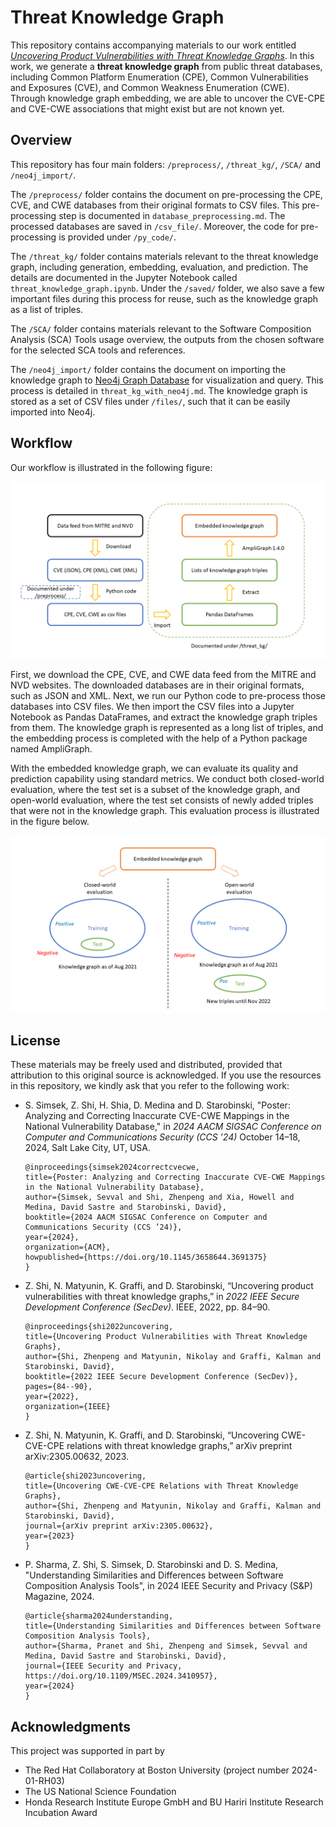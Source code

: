 # Threat Knowledge Graph

This repository contains accompanying materials to our work entitled [*Uncovering Product Vulnerabilities with Threat Knowledge Graphs*](https://ieeexplore.ieee.org/abstract/document/9973028). In this work, we generate a **threat knowledge graph** from public threat databases, including Common Platform Enumeration (CPE), Common Vulnerabilities and Exposures (CVE), and Common Weakness Enumeration (CWE). Through knowledge graph embedding, we are able to uncover the CVE-CPE and CVE-CWE associations that might exist but are not known yet.

## Overview

This repository has four main folders: `/preprocess/`, `/threat_kg/`,  `/SCA/` and `/neo4j_import/`.

The `/preprocess/` folder contains the document on pre-processing the CPE, CVE, and CWE databases from their original formats to CSV files. This pre-processing step is documented in `database_preprocessing.md`. The processed databases are saved in `/csv_file/`. Moreover, the code for pre-processing is provided under `/py_code/`.

The `/threat_kg/` folder contains materials relevant to the threat knowledge graph, including generation, embedding, evaluation, and prediction. The details are documented in the Jupyter Notebook called `threat_knowledge_graph.ipynb`. Under the `/saved/` folder, we also save a few important files during this process for reuse, such as the knowledge graph as a list of triples.

The `/SCA/` folder contains materials relevant to the Software Composition Analysis (SCA) Tools usage overview, the outputs from the chosen software for the selected SCA tools and references. 

The `/neo4j_import/` folder contains the document on importing the knowledge graph to [Neo4j Graph Database](https://neo4j.com/) for visualization and query. This process is detailed in `threat_kg_with_neo4j.md`. The knowledge graph is stored as a set of CSV files under `/files/`, such that it can be easily imported into Neo4j.

## Workflow

Our workflow is illustrated in the following figure:

![Workflow illustration](figures/workflow1.png "Workflow")

First, we download the CPE, CVE, and CWE data feed from the MITRE and NVD websites. The downloaded databases are in their original formats, such as JSON and XML. Next, we run our Python code to pre-process those databases into CSV files. We then import the CSV files into a Jupyter Notebook as Pandas DataFrames, and extract the knowledge graph triples from them. The knowledge graph is represented as a long list of triples, and the embedding process is completed with the help of a Python package named AmpliGraph.

With the embedded knowledge graph, we can evaluate its quality and prediction capability using standard metrics. We conduct both closed-world evaluation, where the test set is a subset of the knowledge graph, and open-world evaluation, where the test set consists of newly added triples that were not in the knowledge graph. This evaluation process is illustrated in the figure below.

![Usage of embedded knowledge graph](figures/workflow2.png "Prediction")


## License

These materials may be freely used and distributed, provided that attribution to this original source is acknowledged. If you use the resources in this repository, we kindly ask that you refer to the following work:

- S. Simsek, Z. Shi, H. Shia, D. Medina and D. Starobinski, "Poster: Analyzing and Correcting Inaccurate CVE-CWE Mappings in the National Vulnerability Database," in *2024 AACM SIGSAC Conference on Computer and Communications Security (CCS ’24)* October 14–18, 2024, Salt Lake City, UT, USA.
    ```
    @inproceedings{simsek2024correctcvecwe,
    title={Poster: Analyzing and Correcting Inaccurate CVE-CWE Mappings in the National Vulnerability Database},
    author={Simsek, Sevval and Shi, Zhenpeng and Xia, Howell and Medina, David Sastre and Starobinski, David},
    booktitle={2024 AACM SIGSAC Conference on Computer and Communications Security (CCS ’24)},
    year={2024},
    organization={ACM},
    howpublished={https://doi.org/10.1145/3658644.3691375}
    }
    ```
  

- Z. Shi, N. Matyunin, K. Graffi, and D. Starobinski, “Uncovering product vulnerabilities with threat knowledge graphs,” in *2022 IEEE Secure Development Conference (SecDev)*. IEEE, 2022, pp. 84–90.
    ```
    @inproceedings{shi2022uncovering,
    title={Uncovering Product Vulnerabilities with Threat Knowledge Graphs},
    author={Shi, Zhenpeng and Matyunin, Nikolay and Graffi, Kalman and Starobinski, David},
    booktitle={2022 IEEE Secure Development Conference (SecDev)},
    pages={84--90},
    year={2022},
    organization={IEEE}
    }
    ```
- Z. Shi, N. Matyunin, K. Graffi, and D. Starobinski, “Uncovering CWE-CVE-CPE relations with threat knowledge graphs,” arXiv preprint arXiv:2305.00632, 2023.
    ```
    @article{shi2023uncovering,
    title={Uncovering CWE-CVE-CPE Relations with Threat Knowledge Graphs},
    author={Shi, Zhenpeng and Matyunin, Nikolay and Graffi, Kalman and Starobinski, David},
    journal={arXiv preprint arXiv:2305.00632},
    year={2023}
    }
    ```
- P. Sharma, Z. Shi, S. Simsek, D. Starobinski and D. S. Medina, "Understanding Similarities and Differences between Software Composition Analysis Tools", in 2024 IEEE Security and Privacy (S&P) Magazine, 2024.
    ```
    @article{sharma2024understanding,
    title={Understanding Similarities and Differences between Software Composition Analysis Tools},
    author={Sharma, Pranet and Shi, Zhenpeng and Simsek, Sevval and Medina, David Sastre and Starobinski, David},
    journal={IEEE Security and Privacy, https://doi.org/10.1109/MSEC.2024.3410957},
    year={2024}
    }
    ```
## Acknowledgments

This project was supported in part by
- The Red Hat Collaboratory at Boston University (project number 2024-01-RH03)
- The US National Science Foundation
- Honda Research Institute Europe GmbH and BU Hariri Institute Research Incubation Award 
  
